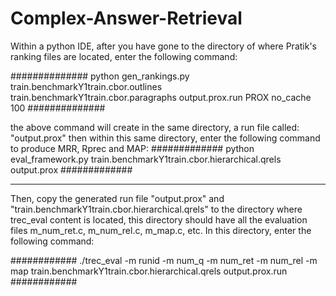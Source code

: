 # Complex-Answer-Retrieval

Within a python IDE, after you have gone to the directory of where Pratik's ranking files are located, 
enter the following command: 

##############
python gen_rankings.py train.benchmarkY1train.cbor.outlines train.benchmarkY1train.cbor.paragraphs output.prox.run PROX no_cache 100
##############

the above command will create in the same directory, a run file called: "output.prox"
then within this same directory, enter the following command to produce MRR, Rprec and MAP: 
#############
python eval_framework.py train.benchmarkY1train.cbor.hierarchical.qrels output.prox
#############

-----------------------------------------------------------------------------------------------------
Then, copy the generated run file "output.prox" and "train.benchmarkY1train.cbor.hierarchical.qrels"
 to the directory where trec_eval content is located, this directory should have all the evaluation files 
m_num_ret.c, m_num_rel.c, m_map.c, etc.   In this directory, enter the following command: 

############
./trec_eval -m runid -m num_q -m num_ret -m num_rel -m map train.benchmarkY1train.cbor.hierarchical.qrels output.prox.run
############
